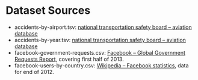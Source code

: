 # Dataset Sources

- accidents-by-airport.tsv: [national transportation safety board – aviation database](http://www.ntsb.gov/aviationquery/)
- accidents-by-year.tsv: [national transportation safety board – aviation database](http://www.ntsb.gov/aviationquery/)
- facebook-government-requests.csv: [Facebook – Global Government Requests Report](https://www.facebook.com/about/government_requests/), covering first half of 2013.
- facebook-users-by-country.csv: [Wikipedia – Facebook statistics](http://en.wikipedia.org/wiki/Facebook_statistics), data for end of 2012.

